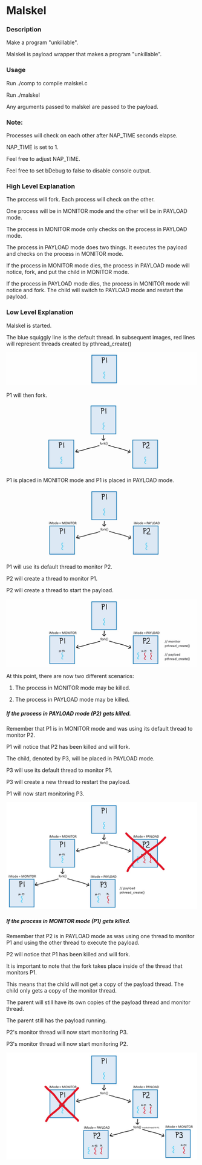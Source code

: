 # Malskel

### Description

Make a program "unkillable".

Malskel is payload wrapper that makes a program "unkillable".

### Usage

Run ./comp to compile malskel.c

Run ./malskel

Any arguments passed to malskel are passed to the payload.

### Note:

Processes will check on each other after NAP_TIME seconds elapse.

NAP_TIME is set to 1.

Feel free to adjust NAP_TIME.

Feel free to set bDebug to false to disable console output. 

### High Level Explanation

The process will fork. Each process will check on the other. 

One process will be in MONITOR mode and the other will be in PAYLOAD mode.

The process in MONITOR mode only checks on the process in PAYLOAD mode.

The process in PAYLOAD mode does two things. It executes the payload and checks on the process in MONITOR mode. 

If the process in MONITOR mode dies, the process in PAYLOAD mode will notice, fork, and put the child in MONITOR mode.

If the process in PAYLOAD mode dies, the process in MONITOR mode will notice and fork. The child will switch to PAYLOAD mode and restart the payload.

### Low Level Explanation

Malskel is started. 

The blue squiggly line is the default thread. In subsequent images, red lines will represent threads created by pthread_create()

![Pre Fork](https://github.com/CoderTypist/Malskel/blob/master/Diagrams/01_Pre_Fork.jpg)

P1 will then fork.

![Post Fork](https://github.com/CoderTypist/Malskel/blob/master/Diagrams/02_Post_Fork.jpg)

P1 is placed in MONITOR mode and P1 is placed in PAYLOAD mode. 

![Mode Assignment](https://github.com/CoderTypist/Malskel/blob/master/Diagrams/03_Mode_Assignment.jpg)

P1 will use its default thread to monitor P2.

P2 will create a thread to monitor P1.

P2 will create a thread to start the payload. 

![Thread Creation](https://github.com/CoderTypist/Malskel/blob/master/Diagrams/04_Thread_Creation.jpg)

At this point, there are now two different scenarios:

1) The process in MONITOR mode may be killed.

2) The process in PAYLOAD mode may be killed. 

##### If the process in PAYLOAD mode (P2) gets killed. 

Remember that P1 is in MONITOR mode and was using its default thread to monitor P2.

P1 will notice that P2 has been killed and will fork.

The child, denoted by P3, will be placed in PAYLOAD mode.

P3 will use its default thread to monitor P1.

P3 will create a new thread to restart the payload. 

P1 will now start monitoring P3.

![Payload Process Death and Revival](https://github.com/CoderTypist/Malskel/blob/master/Diagrams/05_Payload_Process_Death_and_Revival.jpg)

##### If the process in MONITOR mode (P1) gets killed. 

Remember that P2 is in PAYLOAD mode as was using one thread to monitor P1 and using the other thread to execute the payload.

P2 will notice that P1 has been killed and will fork.

It is important to note that the fork takes place inside of the thread that monitors P1.

This means that the child will not get a copy of the payload thread. The child only gets a copy of the monitor thread. 

The parent will still have its own copies of the payload thread and monitor thread. 

The parent still has the payload running.

P2's monitor thread will now start monitoring P3.

P3's monitor thread will now start monitoring P2.

![Monitor Process Death and Revival](https://github.com/CoderTypist/Malskel/blob/master/Diagrams/06_Monitor_Process_Death_and_Revival.jpg)
